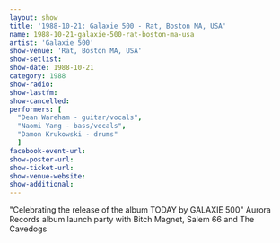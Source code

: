 ```yaml
---
layout: show
title: '1988-10-21: Galaxie 500 - Rat, Boston MA, USA'
name: 1988-10-21-galaxie-500-rat-boston-ma-usa
artist: 'Galaxie 500'
show-venue: 'Rat, Boston MA, USA'
show-setlist: 
show-date: 1988-10-21
category: 1988
show-radio: 
show-lastfm: 
show-cancelled: 
performers: [
  "Dean Wareham - guitar/vocals",
  "Naomi Yang - bass/vocals",
  "Damon Krukowski - drums"
  ]
facebook-event-url: 
show-poster-url: 
show-ticket-url: 
show-venue-website: 
show-additional: 
---
```


"Celebrating the release of the album TODAY by GALAXIE 500"
Aurora Records album launch party with Bitch Magnet, Salem 66 and The Cavedogs
